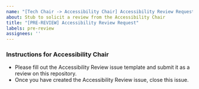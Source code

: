 ```yaml
---
name: "[Tech Chair -> Accessibility Chair] Accessibility Review Request"
about: Stub to solicit a review from the Accessibility Chair
title: "[PRE-REVIEW] Accessibility Review Request"
labels: pre-review
assignees: ''
---
```


<!--
## DO NOT EDIT THIS FILE OUTSIDE OF THE journalovi/jovi-workflows REPOSITORY
##
## This file is automatically updated in all repositories within the journalovi
## Github organization whenever the version in journalovi/jovi-workflows is
## changed, so any other edits will be overwritten. To update this file, make
## a commit or pull request at https://github.com/journalovi/jovi-workflows
-->

### Instructions for Accessibility Chair
- Please fill out the Accessibility Review issue template and submit it as a review on this repository.
- Once you have created the Accessibility Review issue, close this issue.
